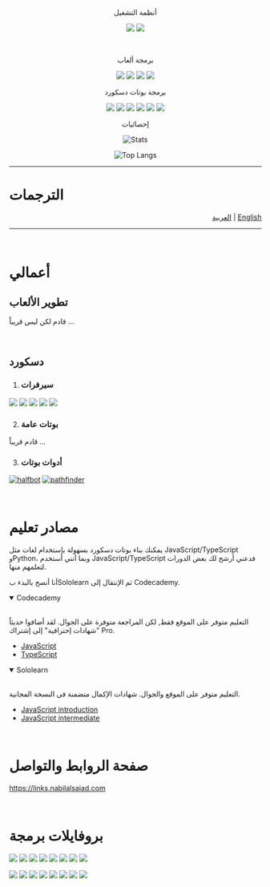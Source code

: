<div align="center">

أنظمة التشغيل

![](https://img.shields.io/badge/windows-%230078D6.svg?&style=for-the-badge&logo=windows&logoColor=white)
![](https://img.shields.io/badge/Android-3DDC84?style=for-the-badge&logo=android&logoColor=white)

<br>

برمجة ألعاب

![](https://img.shields.io/badge/Unity-FFFFFF?logo=unity&logoColor=100000)
![](https://img.shields.io/badge/C%23-purple?logo=csharp&logoColor=white)
![](https://img.shields.io/badge/Visual%20studio-5C2D91?logo=visual%20studio&logoColor=white)
![](https://img.shields.io/badge/Plastic%20SCM-orange?logo=plastic%20scm&logoColor=white)

برمجة بوتات دسكورد

![](https://img.shields.io/badge/Node.js-339933?logo=nodedotjs&logoColor=white)
![](https://img.shields.io/badge/JavaScript-323330?logo=javascript&logoColor=F7DF1E)
![](https://img.shields.io/badge/TypeScript-007ACC?logo=typescript&logoColor=white)
![](https://img.shields.io/badge/VSCode-0078D4?logo=visual%20studio%20code&logoColor=white)
![](https://img.shields.io/badge/npm-CB3837?logo=npm&logoColor=white)
![](https://img.shields.io/badge/GitHub-100000?logo=github&logoColor=white)

إحصائيات

![Stats](https://github-readme-stats.vercel.app/api?username=Nabil-Alsaiad&include_all_commits=true&count_private=true&hide_rank&show_icons=true&theme=prussian&locale=ar)

![Top Langs](https://github-readme-stats.vercel.app/api/top-langs/?username=Nabil-Alsaiad&theme=prussian&langs_count=10&layout=compact&locale=ar)

</div>

---

# الترجمات

<div align="right">

[العربية](README.md) | [English](README.en.md)

</div>

---

<br>

# أعمالي

## تطوير الألعاب

قادم لكن ليس قريباً ...

<br>

## دسكورد

1. ### سيرفرات

[![](https://dcbadge.vercel.app/api/server/saudign?style=flat)](https://discord.gg/saudign)
[![](https://dcbadge.vercel.app/api/server/h5AN45pwrr?style=flat)](https://discord.gg/h5AN45pwrr)
[![](https://dcbadge.vercel.app/api/server/sPfG5RR6A4?style=flat)](https://discord.gg/sPfG5RR6A4)
[![](https://dcbadge.vercel.app/api/server/Jfd6GbqMhw?style=flat)](https://discord.gg/Jfd6GbqMhw)
[![](https://dcbadge.vercel.app/api/server/x4p3aDRd9R?style=flat)](https://discord.gg/x4p3aDRd9R)

2. ### بوتات عامة

قادم قريباً ...

3. ### أدوات بوتات

[![halfbot](https://github-readme-stats.vercel.app/api/pin/?username=DisQada&repo=halfbot&show_owner=true&theme=prussian)](https://github.com/DisQada/halfbot)
[![pathfinder](https://github-readme-stats.vercel.app/api/pin/?username=DisQada&repo=pathfinder&show_owner=true&theme=prussian)](https://github.com/DisQada/pathfinder)

<br>

# مصادر تعليم

يمكنك بناء بوتات دسكورد بسهولة بإستخدام لغات مثل JavaScript/TypeScript وPython، وبما أنني أستخدم JavaScript/TypeScript فدعني أرشح لك بعض الدورات لتعلمهم منها.

أنا أنصح بالبدء بSololearn ثم الإنتقال إلى Codecademy.

<details open="open">
<summary>Codecademy</summary>

<br>

التعليم متوفر على الموقع فقط, لكن المراجعة متوفرة على الجوال.
لقد أضافوا حديثاً "شهادات إحترافية" إلى إشتراك Pro.

-   <a href="https://www.pntra.com/t/2-468117-294213-213588" target="_blank" rel="sponsored">JavaScript</a>
-   <a href="https://www.pntra.com/t/2-468138-294213-213588" target="_blank" rel="sponsored">TypeScript</a>

</details>

<details open="open">
<summary>Sololearn</summary>

<br>

التعليم متوفر على الموقع والجوال.
شهادات الإكمال متضمنة في النسخة المجانية.

-   <a href="https://www.sololearn.com/learn/courses/javascript-introduction" target="_blank">JavaScript introduction</a>
-   <a href="https://www.sololearn.com/learn/courses/javascript-intermediate" target="_blank">JavaScript intermediate</a>

</details>

<br>

# صفحة الروابط والتواصل

https://links.nabilalsaiad.com

<br>

# بروفايلات برمجة

[![](https://img.shields.io/badge/github-black?logo=github&logoColor=white)](https://github.com/Nabil-Alsaiad)
[![](https://img.shields.io/badge/npm-black?logo=npm&logoColor=white)](https://www.npmjs.com/~nabil_alsaiad)
[![](https://img.shields.io/badge/Solo%20learn-black?logo=sololearn&logoColor=white)](https://www.sololearn.com/profile/17032869)
[![](https://img.shields.io/badge/Free%20code%20camp-black?logo=freecodecamp&logoColor=white)](https://www.freecodecamp.org/Nabil_Alsaiad)
[![](https://img.shields.io/badge/Codecademy-black?logo=codecademy&logoColor=white)](https://www.codecademy.com/profiles/Nabil_Alsaiad)
[![](https://img.shields.io/badge/Exercism-black?logo=exercism&logoColor=white)](https://exercism.org/profiles/Nabil-Alsaiad)
[![](https://img.shields.io/badge/Hacker%20rank-black?logo=hackerrank&logoColor=white)](https://www.hackerrank.com/Nabil_Alsaiad)
[![](https://img.shields.io/badge/Codingame-black?logo=codingame&logoColor=white)](https://www.codingame.com/profile/c76e910d186faa93e6d05766fe135ba36322535)

[![](https://img.shields.io/badge/github-white?logo=github&logoColor=black)](https://github.com/Nabil-Alsaiad)
[![](https://img.shields.io/badge/npm-white?logo=npm&logoColor=black)](https://www.npmjs.com/~nabil_alsaiad)
[![](https://img.shields.io/badge/Solo%20learn-white?logo=sololearn&logoColor=black)](https://www.sololearn.com/profile/17032869)
[![](https://img.shields.io/badge/Free%20code%20camp-white?logo=freecodecamp&logoColor=black)](https://www.freecodecamp.org/Nabil_Alsaiad)
[![](https://img.shields.io/badge/Codecademy-white?logo=codecademy&logoColor=black)](https://www.codecademy.com/profiles/Nabil_Alsaiad)
[![](https://img.shields.io/badge/Exercism-white?logo=exercism&logoColor=black)](https://exercism.org/profiles/Nabil-Alsaiad)
[![](https://img.shields.io/badge/Hacker%20rank-white?logo=hackerrank&logoColor=black)](https://www.hackerrank.com/Nabil_Alsaiad)
[![](https://img.shields.io/badge/Codingame-white?logo=codingame&logoColor=black)](https://www.codingame.com/profile/c76e910d186faa93e6d05766fe135ba36322535)
